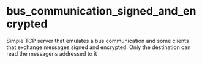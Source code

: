 # bus_communication_signed_and_encrypted
Simple TCP server that emulates a bus communication and some clients that exchange messages signed and encrypted. Only the destination can read the messagens addressed to it
